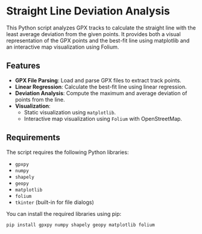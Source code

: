 # Straight Line Deviation Analysis

This Python script analyzes GPX tracks to calculate the straight line with the least average deviation from the given points. It provides both a visual representation of the GPX points and the best-fit line using matplotlib and an interactive map visualization using Folium.

## Features
- **GPX File Parsing**: Load and parse GPX files to extract track points.
- **Linear Regression**: Calculate the best-fit line using linear regression.
- **Deviation Analysis**: Compute the maximum and average deviation of points from the line.
- **Visualization**:
  - Static visualization using `matplotlib`.
  - Interactive map visualization using `Folium` with OpenStreetMap.

## Requirements
The script requires the following Python libraries:
- `gpxpy`
- `numpy`
- `shapely`
- `geopy`
- `matplotlib`
- `folium`
- `tkinter` (built-in for file dialogs)

You can install the required libraries using pip:
```bash
pip install gpxpy numpy shapely geopy matplotlib folium
